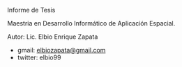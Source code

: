 Informe de Tesis

Maestria en Desarrollo Informático de Aplicación Espacial.

Autor: Lic. Elbio Enrique Zapata

* gmail: elbiozapata@gmail.com
* twitter: elbio99
